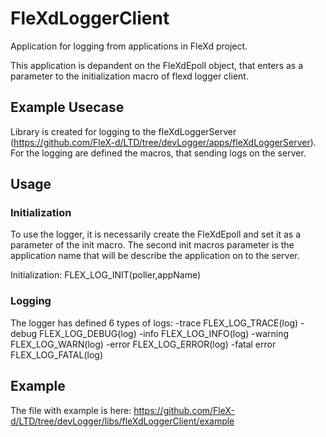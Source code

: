 

# FleXdLoggerClient

Application for logging from applications in FleXd project.

This application is depandent on the FleXdEpoll object, that enters as a parameter to the initialization macro of flexd logger client.

## Example Usecase

Library is created for logging to the fleXdLoggerServer (https://github.com/FleX-d/LTD/tree/devLogger/apps/fleXdLoggerServer). 
For the logging are defined the macros, that sending logs on the server.

## Usage

### Initialization

To use the logger, it is necessarily create the FleXdEpoll and set it as a parameter of the init macro. The second init macros parameter is the application name that will be describe the application on to the server.
    
Initialization:
    FLEX_LOG_INIT(poller,appName)
    
### Logging

The logger has defined 6 types of logs:
-trace
    FLEX_LOG_TRACE(log)
-debug
    FLEX_LOG_DEBUG(log)
-info
    FLEX_LOG_INFO(log)
-warning
    FLEX_LOG_WARN(log)
-error 
    FLEX_LOG_ERROR(log)
-fatal error
    FLEX_LOG_FATAL(log)
        
## Example
    
The file with example is here: https://github.com/FleX-d/LTD/tree/devLogger/libs/fleXdLoggerClient/example 

